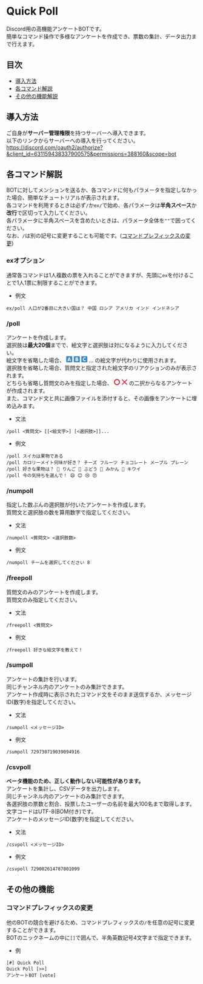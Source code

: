 # Quick Poll
Discord用の高機能アンケートBOTです。  
簡単なコマンド操作で多様なアンケートを作成でき、票数の集計、データ出力まで行えます。  

## 目次
- [導入方法](#導入方法)
- [各コマンド解説](#各コマンド解説)
- [その他の機能解説](#その他の機能解説)

## 導入方法
ご自身が**サーバー管理権限**を持つサーバーへ導入できます。  
以下のリンクからサーバーへの導入を行ってください。  
https://discord.com/oauth2/authorize?&client_id=631159438337900575&permissions=388160&scope=bot  

## 各コマンド解説
BOTに対してメンションを送るか、各コマンドに何もパラメータを指定しなかった場合、簡単なチュートリアルが表示されます。  
各コマンドを利用するときは必ず`/`か`ex/`で始め、各パラメータは**半角スペース**か**改行**で区切って入力してください。  
各パラメータに半角スペースを含めたいときは、パラメータ全体を`""`で囲ってください。  
なお、`/`は別の記号に変更することも可能です。([コマンドプレフィックスの変更](#コマンドプレフィックスの変更))  

### exオプション
通常各コマンドは1人複数の票を入れることができますが、先頭に`ex`を付けることで1人1票に制限することができます。  
- 例文
```
ex/poll 人口が2番目に大きい国は？ 中国 ロシア アメリカ インド インドネシア
```

### /poll
アンケートを作成します。  
選択肢は**最大20個**までで、絵文字と選択肢は対になるように入力してください。  
絵文字を省略した場合、
<img src="https://github.com/twitter/twemoji/blob/master/assets/72x72/1f1e6.png" width="16"> 
<img src="https://github.com/twitter/twemoji/blob/master/assets/72x72/1f1e7.png" width="16"> 
<img src="https://github.com/twitter/twemoji/blob/master/assets/72x72/1f1e8.png" width="16"> ...
の絵文字が代わりに使用されます。  
選択肢を省略した場合、質問文と指定された絵文字のリアクションのみが表示されます。  
どちらも省略し質問文のみを指定した場合、
<img src="https://github.com/twitter/twemoji/blob/master/assets/72x72/2b55.png" width="16"> 
<img src="https://github.com/twitter/twemoji/blob/master/assets/72x72/274c.png" width="16"> 
の二択からなるアンケートが作成されます。  
また、コマンド文と共に画像ファイルを添付すると、その画像をアンケートに埋め込みます。  
- 文法
```
/poll <質問文> [[<絵文字>] [<選択肢>]]...
```
- 例文
```
/poll スイカは果物である
/poll カロリーメイト何味が好き？ チーズ フルーツ チョコレート メープル プレーン
/poll 好きな果物は？ 🍎 りんご 🍇 ぶどう 🍊 みかん 🥝 キウイ
/poll 今の気持ちを選んで！ 😄 😊 😢 😠
```

### /numpoll
指定した数ぶんの選択肢が付いたアンケートを作成します。  
質問文と選択肢の数を算用数字で指定してください。  
- 文法
```
/numpoll <質問文> <選択肢数>
```
- 例文
```
/numpoll チームを選択してください 8
```

### /freepoll
質問文のみのアンケートを作成します。  
質問文のみ指定してください。  
- 文法
```
/freepoll <質問文>
```
- 例文
```
/freepoll 好きな絵文字を教えて！
```

### /sumpoll
アンケートの集計を行います。  
同じチャンネル内のアンケートのみ集計できます。  
アンケート作成時に表示されたコマンド文をそのまま送信するか、メッセージID(数字)を指定してください。  
- 文法
```
/sumpoll <メッセージID>
```
- 例文
```
/sumpoll 729730719039094916
```

### /csvpoll
**ベータ機能のため、正しく動作しない可能性があります。**  
アンケートを集計し、CSVデータを出力します。  
同じチャンネル内のアンケートのみ集計できます。  
各選択肢の票数と割合、投票したユーザーの名前を最大100名まで取得します。  
文字コードはUTF-8(BOM付き)です。  
アンケートのメッセージID(数字)を指定してください。  
- 文法
```
/csvpoll <メッセージID>
```
- 例文
```
/csvpoll 729002614787801099
```

## その他の機能
### コマンドプレフィックスの変更
他のBOTの競合を避けるため、コマンドプレフィックスの`/`を任意の記号に変更することができます。  
BOTのニックネームの中に`[]`で囲んで、半角英数記号4文字まで指定できます。  
- 例
```
[#] Quick Poll
Quick Poll [>>]
アンケートBOT [vote]
```
